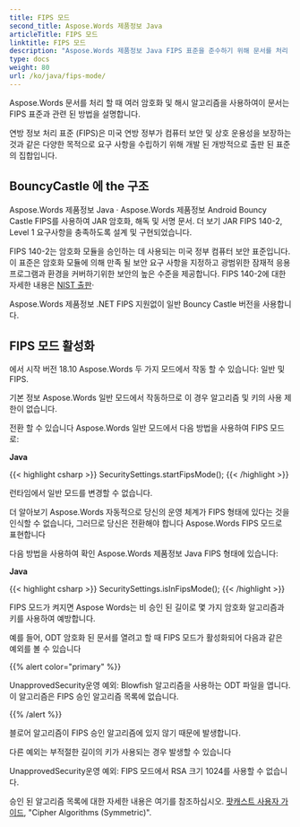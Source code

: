 ```yaml
---
title: FIPS 모드
second_title: Aspose.Words 제품정보 Java
articleTitle: FIPS 모드
linktitle: FIPS 모드
description: "Aspose.Words 제품정보 Java FIPS 표준을 준수하기 위해 문서를 처리 할 때 여러 암호화 및 해시 알고리즘을 사용합니다."
type: docs
weight: 80
url: /ko/java/fips-mode/
---
```


Aspose.Words 문서를 처리 할 때 여러 암호화 및 해시 알고리즘을 사용하여이 문서는 FIPS 표준과 관련 된 방법을 설명합니다.

연방 정보 처리 표준 (FIPS)은 미국 연방 정부가 컴퓨터 보안 및 상호 운용성을 보장하는 것과 같은 다양한 목적으로 요구 사항을 수립하기 위해 개발 된 개방적으로 출판 된 표준의 집합입니다.

## BouncyCastle 에 the 구조

Aspose.Words 제품정보 Java · Aspose.Words 제품정보 Android Bouncy Castle FIPS를 사용하여 JAR 암호화, 해독 및 서명 문서. 더 보기 JAR FIPS 140-2, Level 1 요구사항을 충족하도록 설계 및 구현되었습니다.

FIPS 140-2는 암호화 모듈을 승인하는 데 사용되는 미국 정부 컴퓨터 보안 표준입니다. 이 표준은 암호화 모듈에 의해 만족 될 보안 요구 사항을 지정하고 광범위한 잠재적 응용 프로그램과 환경을 커버하기위한 보안의 높은 수준을 제공합니다. FIPS 140-2에 대한 자세한 내용은 [NIST 출판](https://www.nist.gov/publications/security-requirements-cryptographic-modules-includes-change-notices-1232002?pub_id=902003)·

Aspose.Words 제품정보 .NET FIPS 지원없이 일반 Bouncy Castle 버전을 사용합니다.

## FIPS 모드 활성화

에서 시작 버전 18.10 Aspose.Words 두 가지 모드에서 작동 할 수 있습니다: 일반 및 FIPS.

기본 정보 Aspose.Words 일반 모드에서 작동하므로 이 경우 알고리즘 및 키의 사용 제한이 없습니다.

전환 할 수 있습니다 Aspose.Words 일반 모드에서 다음 방법을 사용하여 FIPS 모드로:

**Java**

{{< highlight csharp >}}
SecuritySettings.startFipsMode();
{{< /highlight >}}

런타임에서 일반 모드를 변경할 수 없습니다.

더 알아보기 Aspose.Words 자동적으로 당신의 운영 체계가 FIPS 형태에 있다는 것을 인식할 수 없습니다, 그러므로 당신은 전환해야 합니다 Aspose.Words FIPS 모드로 표현합니다

다음 방법을 사용하여 확인 Aspose.Words 제품정보 Java FIPS 형태에 있습니다:

**Java**

{{< highlight csharp >}}
SecuritySettings.isInFipsMode();
{{< /highlight >}}

FIPS 모드가 켜지면 Aspose Words는 비 승인 된 길이로 몇 가지 암호화 알고리즘과 키를 사용하여 예방합니다.

예를 들어, ODT 암호화 된 문서를 열려고 할 때 FIPS 모드가 활성화되어 다음과 같은 예외를 볼 수 있습니다

{{% alert color="primary" %}}

UnapprovedSecurity운영 예외: Blowfish 알고리즘을 사용하는 ODT 파일을 엽니다. 이 알고리즘은 FIPS 승인 알고리즘 목록에 없습니다.

{{% /alert %}}

블로어 알고리즘이 FIPS 승인 알고리즘에 있지 않기 때문에 발생합니다.

다른 예외는 부적절한 길이의 키가 사용되는 경우 발생할 수 있습니다

UnapprovedSecurity운영 예외: FIPS 모드에서 RSA 크기 1024를 사용할 수 없습니다.

승인 된 알고리즘 목록에 대한 자세한 내용은 여기를 참조하십시오. [팟캐스트 사용자 가이드](https://downloads.bouncycastle.org/fips-java/docs/BC-FJA-UserGuide-1.0.1.pdf), "Cipher Algorithms (Symmetric)".


